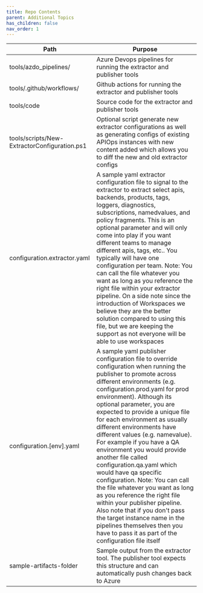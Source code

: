 ```yaml
---
title: Repo Contents
parent: Additional Topics
has_children: false
nav_order: 1
---
```



| Path | Purpose |
| - | - |
| tools/azdo_pipelines/| Azure Devops pipelines for running the extractor and publisher tools
| tools/.github/workflows/ | Github actions for running the extractor and publisher tools |
| tools/code | Source code for the extractor and publisher tools |
| tools/scripts/New-ExtractorConfiguration.ps1 | Optional script generate new extractor configurations as well as generating configs of existing APIOps instances with new content added which allows you to diff the new and old extractor configs |
| configuration.extractor.yaml | A sample yaml extractor configuration file to signal to the extractor to extract select apis, backends, products, tags, loggers, diagnostics, subscriptions, namedvalues, and policy fragments. This is an optional parameter and will only come into play if you want different teams to manage different apis, tags, etc.. You typically will have one configuration per team. Note: You can call the file whatever you want as long as you reference the right file within your extractor pipeline. On a side note since the introduction of Workspaces we believe they are the better solution compared to using this file, but we are keeping the support as not everyone will be able to use workspaces |
| configuration.[env].yaml | A sample yaml publisher configuration file to override configuration when running the publisher to promote across different environments (e.g. configuration.prod.yaml for prod environment). Although its optional parameter, you are expected to provide a unique file for each environment as usually different environments have different values (e.g. namevalue). For example if you have a QA environment you would provide another file called configuration.qa.yaml which would have qa specific configuration. Note: You can call the file whatever you want as long as you reference the right file within your publisher pipeline. Also note that if you don't pass the target instance name in the pipelines themselves then you have to pass it as part of the configuration file itself |
| sample-artifacts-folder | Sample output from the extractor tool. The publisher tool expects this structure and can automatically push changes back to Azure |